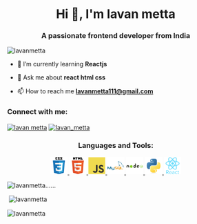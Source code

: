 <h1 align="center">Hi 👋, I'm lavan metta</h1>
<h3 align="center">A passionate frontend developer from India</h3>

<p align="left"> <img src="https://komarev.com/ghpvc/?username=lavanmetta&label=Profile%20views&color=0e75b6&style=flat" alt="lavanmetta" /> </p>

- 🌱 I’m currently learning **Reactjs**

- 💬 Ask me about **react html css**

- 📫 How to reach me **lavanmetta111@gmail.com**

<h3 align="left">Connect with me:</h3>
<p align="left">
<a href="https://linkedin.com/in/lavan metta" target="blank"><img align="center" src="https://raw.githubusercontent.com/rahuldkjain/github-profile-readme-generator/master/src/images/icons/Social/linked-in-alt.svg" alt="lavan metta" height="30" width="40" /></a>
<a href="https://instagram.com/lavan_metta" target="blank"><img align="center" src="https://raw.githubusercontent.com/rahuldkjain/github-profile-readme-generator/master/src/images/icons/Social/instagram.svg" alt="lavan_metta" height="30" width="40" /></a>
</p>

<h3 align="center" margin="30px">Languages and Tools:</h3>
<p align="center" > <a href="https://www.w3schools.com/css/" target="_blank" rel="noreferrer"> <img src="https://raw.githubusercontent.com/devicons/devicon/master/icons/css3/css3-original-wordmark.svg" alt="css3" width="40" height="40"/> </a> <a href="https://www.w3.org/html/" target="_blank" rel="noreferrer"> <img src="https://raw.githubusercontent.com/devicons/devicon/master/icons/html5/html5-original-wordmark.svg" alt="html5" width="40" height="40"/> </a> <a href="https://developer.mozilla.org/en-US/docs/Web/JavaScript" target="_blank" rel="noreferrer"> <img src="https://raw.githubusercontent.com/devicons/devicon/master/icons/javascript/javascript-original.svg" alt="javascript" width="40" height="40"/> </a> <a href="https://www.mysql.com/" target="_blank" rel="noreferrer"> <img src="https://raw.githubusercontent.com/devicons/devicon/master/icons/mysql/mysql-original-wordmark.svg" alt="mysql" width="40" height="40"/> </a> <a href="https://nodejs.org" target="_blank" rel="noreferrer"> <img src="https://raw.githubusercontent.com/devicons/devicon/master/icons/nodejs/nodejs-original-wordmark.svg" alt="nodejs" width="40" height="40"/> </a> <a href="https://www.python.org" target="_blank" rel="noreferrer"> <img src="https://raw.githubusercontent.com/devicons/devicon/master/icons/python/python-original.svg" alt="python" width="40" height="40"/> </a> <a href="https://reactjs.org/" target="_blank" rel="noreferrer"> <img src="https://raw.githubusercontent.com/devicons/devicon/master/icons/react/react-original-wordmark.svg" alt="react" width="40" height="40"/> </a> </p>

<p><img align="left" margin-top="10px" src="https://github-readme-stats.vercel.app/api/top-langs?username=lavanmetta&show_icons=true&locale=en&layout=compact" alt="lavanmetta" />
</p> 

<div align="left" >......</div>
<p>&nbsp;<img align="center" src="https://github-readme-stats.vercel.app/api?username=lavanmetta&show_icons=true&locale=en" alt="lavanmetta" /></p>

<p><img align="center" src="https://github-readme-streak-stats.herokuapp.com/?user=lavanmetta&" alt="lavanmetta" /></p>
